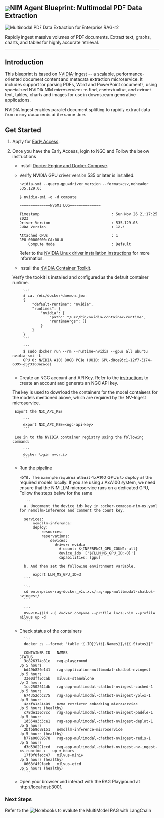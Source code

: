 <h2><img align="center" src="https://github.com/user-attachments/assets/cbe0d62f-c856-4e0b-b3ee-6184b7c4d96f">NIM Agent Blueprint: Multimodal PDF Data Extraction</h2>
<p align="center">
  
![Multimodal PDF Data Extraction for Enterprise RAG-r2](https://github.com/user-attachments/assets/3f33a00b-0d72-4221-a250-04771cb703cc)

</p>

Rapidly ingest massive volumes of PDF documents. Extract text, graphs, charts, and tables for highly accurate retrieval.
<hr>

## Introduction

This blueprint is based on [NVIDIA-Ingest](https://github.com/NVIDIA/nv-ingest) -- a scalable, performance-oriented document content and metadata extraction microservice. It includes support for parsing PDFs, Word and PowerPoint documents, using specialized NVIDIA NIM microservices to find, contextualize, and extract text, tables, charts and images for use in downstream generative applications.

NVIDIA Ingest enables parallel document splitting to rapidly extract data from many documents at the same time.

## Get Started

1. Apply for [Early Access](https://developer.nvidia.com/nemo-microservices).
2. Once you have the Early Access, login to NGC and Follow the below instructions 

    * Install [Docker Engine and Docker Compose](https://docs.docker.com/engine/install/ubuntu/).

    * Verify NVIDIA GPU driver version 535 or later is installed.

        ```
        nvidia-smi --query-gpu=driver_version --format=csv,noheader
        535.129.03

        $ nvidia-smi -q -d compute

        ==============NVSMI LOG==============

        Timestamp                                 : Sun Nov 26 21:17:25 2023
        Driver Version                            : 535.129.03
        CUDA Version                              : 12.2

        Attached GPUs                             : 1
        GPU 00000000:CA:00.0
            Compute Mode                          : Default
        ```

        Refer to the [NVIDIA Linux driver installation instructions](https://docs.nvidia.com/datacenter/tesla/tesla-installation-notes/index.html) for more information.

    * Install the [NVIDIA Container Toolkit](https://docs.nvidia.com/datacenter/cloud-native/container-toolkit/latest/install-guide.html).
    
    Verify the toolkit is installed and configured as the default container runtime.

            ```
            $ cat /etc/docker/daemon.json
            {
                "default-runtime": "nvidia",
                "runtimes": {
                    "nvidia": {
                        "path": "/usr/bin/nvidia-container-runtime",
                        "runtimeArgs": []
                    }
                }
            }
            ```

            ```
            $ sudo docker run --rm --runtime=nvidia --gpus all ubuntu nvidia-smi -L
            GPU 0: NVIDIA A100 80GB PCIe (UUID: GPU-d8ce95c1-12f7-3174-6395-e573163a2ace)
            ```

    * Create an NGC account and API Key. Refer to the [instructions](https://docs.nvidia.com/ngc/gpu-cloud/ngc-overview/index.html) to create an account and generate an NGC API key.
    
    The key is used to download the containers for the model containers for the models mentioned above, which are required by the NV-Ingest microservice.

        Export the NGC_API_KEY

            ```
            export NGC_API_KEY=<ngc-api-key>
            ```

        Log in to the NVIDIA container registry using the following command:

            ```
            docker login nvcr.io
            ```

    * Run the pipeline 

        `NOTE:` The example requires atleast 4xA100 GPUs to deploy all the required models locally. If you are using a AxA100 system, we need ensure that the NIM LLM microservice runs on a dedicated GPU, Follow the steps below for the same

            ```
            a. Uncomment the device_ids key in docker-compose-nim-ms.yaml for nemollm-inference and comment the count key.
            
            services:
                nemollm-inference:
                deploy:
                    resources:
                    reservations:
                        devices:
                        - driver: nvidia
                            # count: ${INFERENCE_GPU_COUNT:-all}
                            device_ids: ['${LLM_MS_GPU_ID:-0}']
                            capabilities: [gpu]
            
            b. And then set the following environment variable.
                
                export LLM_MS_GPU_ID=3
            ```

            ```
            cd enterprise-rag-docker_v2x.x.x/rag-app-multimodal-chatbot-nvingest/
            ```

            ```
            USERID=$(id -u) docker compose --profile local-nim --profile milvus up -d
            ```

    * Check status of the containers.

            ```
            docker ps --format "table {{.ID}}\t{{.Names}}\t{{.Status}}"

            CONTAINER ID   NAMES                                                        STATUS
            3c826374c81e   rag-playground                                               Up 5 hours
            bd49b820e141   rag-application-multimodal-chatbot-nvingest                  Up 5 hours
            33e0dff2dcab   milvus-standalone                                            Up 5 hours
            1cc2502644db   rag-app-multimodal-chatbot-nvingest-cached-1                 Up 5 hours
            674352dbc275   rag-app-multimodal-chatbot-nvingest-yolox-1                  Up 5 hours
            4ccfa1c34489   nemo-retriever-embedding-microservice                        Up 5 hours (healthy)
            c78de130d7cc   rag-app-multimodal-chatbot-nvingest-paddle-1                 Up 5 hours
            1d554a3b3ce1   rag-app-multimodal-chatbot-nvingest-deplot-1                 Up 5 hours
            2bfbb9d78151   nemollm-inference-microservice                               Up 5 hours (healthy)
            b77e00089678   rag-app-multimodal-chatbot-nvingest-redis-1                  Up 5 hours
            d3d590291ccd   rag-app-multimodal-chatbot-nvingest-nv-ingest-ms-runtime-1   Up 5 hours
            17f0f0fedc47   milvus-minio                                                 Up 5 hours (healthy)
            8663f4f9faeb   milvus-etcd                                                  Up 5 hours (healthy)
            ```

    * Open your browser and interact with the RAG Playground at http://localhost:3001.

### Next Steps

Refer to the ![Notebooks](./notebooks/) to evalute the  MultiModel RAG with LangChain
